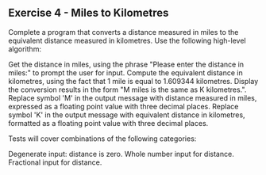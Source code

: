 ## Exercise 4 - Miles to Kilometres
Complete a program that converts a distance measured in miles to the equivalent distance measured in kilometres. Use the following high-level algorithm:

Get the distance in miles, using the phrase "Please enter the distance in miles:" to prompt the user for input.
Compute the equivalent distance in kilometres, using the fact that 1 mile is equal to 1.609344 kilometres.
Display the conversion results in the form "M miles is the same as K kilometres.".
Replace symbol 'M' in the output message with distance measured in miles, expressed as a floating point value with three decimal places.
Replace symbol 'K' in the output message with equivalent distance in kilometres, formatted  as a floating point value with three decimal places.

Tests will cover combinations of the following categories:

Degenerate input: distance is zero.
Whole number input for distance.
Fractional input for distance.

